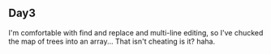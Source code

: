 
## Day3

I'm comfortable with find and replace and multi-line editing, so I've chucked the map of trees into an array...
That isn't cheating is it?
haha.